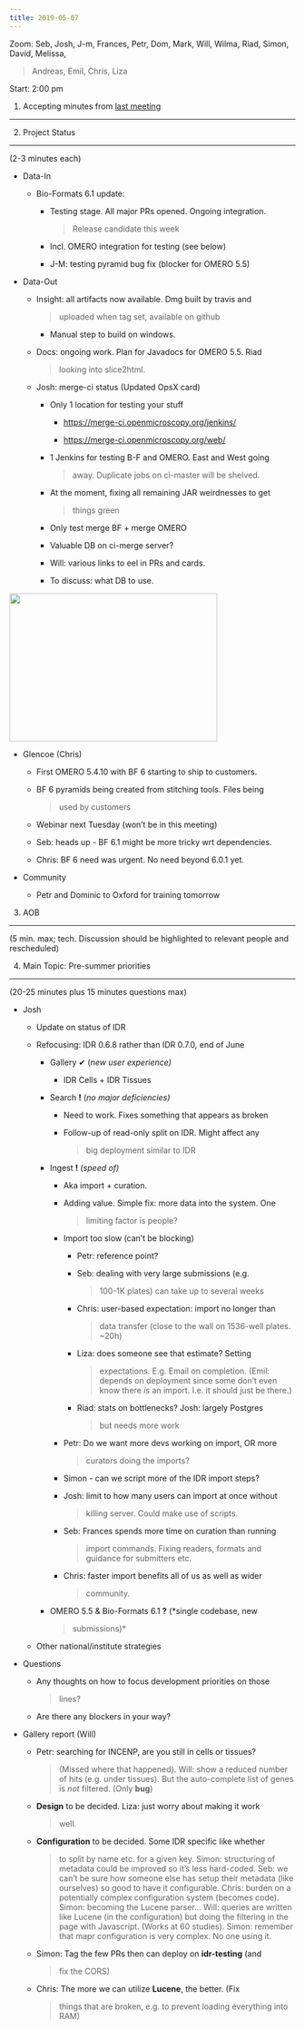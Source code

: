 ```yaml
---
title: 2019-05-07
---
```


Zoom: Seb, Josh, J-m, Frances, Petr, Dom, Mark, Will, Wilma, Riad,
Simon, David, Melissa,

> Andreas, Emil, Chris, Liza

Start: 2:00 pm

1. Accepting minutes from [<u>last meeting</u>](https://docs.google.com/document/d/1-nAi33GaEswtSWpNIROxOcqZ2OSewSpQ7vJTJIR-2No/edit#heading=h.33u25cyvk5w9)
------------------------------------------------------------------------------------------------------------------------------------------------------------

2. Project Status
-----------------

(2-3 minutes each)

-   Data-In

    -   Bio-Formats 6.1 update:

        -   Testing stage. All major PRs opened. Ongoing integration.
            > Release candidate this week

        -   Incl. OMERO integration for testing (see below)

        -   J-M: testing pyramid bug fix (blocker for OMERO 5.5)

-   Data-Out

    -   Insight: all artifacts now available. Dmg built by travis and
        > uploaded when tag set, available on github

        -   Manual step to build on windows.

    -   Docs: ongoing work. Plan for Javadocs for OMERO 5.5. Riad
        > looking into slice2html.

    -   Josh: merge-ci status (Updated OpsX card)

        -   Only 1 location for testing your stuff

            -   [<u>https://merge-ci.openmicroscopy.org/jenkins/</u>](https://merge-ci.openmicroscopy.org/jenkins/)

            -   [<u>https://merge-ci.openmicroscopy.org/web/</u>](https://merge-ci.openmicroscopy.org/web/)

        -   1 Jenkins for testing B-F and OMERO. East and West going
            > away. Duplicate jobs on ci-master will be shelved.

        -   At the moment, fixing all remaining JAR weirdnesses to get
            > things green

        -   Only test merge BF + merge OMERO

        -   Valuable DB on ci-merge server?

        -   Will: various links to eel in PRs and cards.

        -   To discuss: what DB to use.

[<img src="/tmp/tuesday-meetings/images/media/image1.png" style="width:3.81579in;height:2.72396in" />](https://merge-ci.openmicroscopy.org/jenkins/job/Trigger/)

-   Glencoe (Chris)

    -   First OMERO 5.4.10 with BF 6 starting to ship to customers.

    -   BF 6 pyramids being created from stitching tools. Files being
        > used by customers

    -   Webinar next Tuesday (won’t be in this meeting)

    -   Seb: heads up - BF 6.1 might be more tricky wrt dependencies.

    -   Chris: BF 6 need was urgent. No need beyond 6.0.1 yet.

-   Community

    -   Petr and Dominic to Oxford for training tomorrow

3. AOB
------

(5 min. max; tech. Discussion should be highlighted to relevant people
and rescheduled)

4. Main Topic: Pre-summer priorities
------------------------------------

(20-25 minutes plus 15 minutes questions max)

-   Josh

    -   Update on status of IDR

    -   Refocusing: IDR 0.6.8 rather than IDR 0.7.0, end of June

        -   Gallery ✔ (*new user experience)*

            -   IDR Cells + IDR Tissues

        -   Search **!** (*no major deficiencies)*

            -   Need to work. Fixes something that appears as broken

            -   Follow-up of read-only split on IDR. Might affect any
                > big deployment similar to IDR

        -   Ingest **!** (*speed of)*

            -   Aka import + curation.

            -   Adding value. Simple fix: more data into the system. One
                > limiting factor is people?

            -   Import too slow (can’t be blocking)

                -   Petr: reference point?

                -   Seb: dealing with very large submissions (e.g.
                    > 100-1K plates) can take up to several weeks

                -   Chris: user-based expectation: import no longer than
                    > data transfer (close to the wall on 1536-well
                    > plates. \~20h)

                -   Liza: does someone see that estimate? Setting
                    > expectations. E.g. Email on completion. (Emil:
                    > depends on deployment since some don’t even know
                    > there *is* an import. I.e. it should just be
                    > there.)

                -   Riad: stats on bottlenecks? Josh: largely Postgres
                    > but needs more work

            -   Petr: Do we want more devs working on import, OR more
                > curators doing the imports?

            -   Simon - can we script more of the IDR import steps?

            -   Josh: limit to how many users can import at once without
                > killing server. Could make use of scripts.

            -   Seb: Frances spends more time on curation than running
                > import commands. Fixing readers, formats and guidance
                > for submitters etc.

            -   Chris: faster import benefits all of us as well as wider
                > community.

        -   OMERO 5.5 & Bio-Formats 6.1 **?** (*single codebase, new
            > submissions)*

    -   Other national/institute strategies

-   Questions

    -   Any thoughts on how to focus development priorities on those
        > lines?

    -   Are there any blockers in your way?

-   Gallery report (Will)

    -   Petr: searching for INCENP, are you still in cells or tissues?
        > (Missed where that happened). Will: show a reduced number of
        > hits (e.g. under tissues). But the auto-complete list of genes
        > is *not* filtered. (Only **bug**)

    -   **Design** to be decided. Liza: just worry about making it work
        > well.

    -   **Configuration** to be decided. Some IDR specific like whether
        > to split by name etc. for a given key. Simon: structuring of
        > metadata could be improved so it’s less hard-coded. Seb: we
        > can’t be sure how someone else has setup their metadata (like
        > ourselves) so good to have it configurable. Chris: burden on a
        > potentially complex configuration system (becomes code).
        > Simon: becoming the Lucene parser… Will: queries are written
        > like Lucene (in the configuration) but doing the filtering in
        > the page with Javascript. (Works at 60 studies). Simon:
        > remember that mapr configuration is very complex. No one using
        > it.

    -   Simon: Tag the few PRs then can deploy on **idr-testing** (and
        > fix the CORS)

    -   Chris: The more we can utilize **Lucene**, the better. (Fix
        > things that are broken, e.g. to prevent loading everything
        > into RAM)
